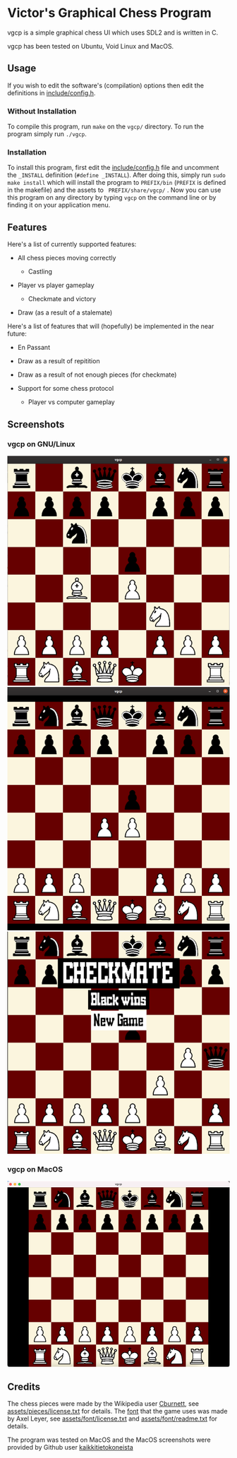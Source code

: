 # Victor's Graphical Chess Program

vgcp is a simple graphical chess UI which uses SDL2 and is written in C.

vgcp has been tested on Ubuntu, Void Linux and MacOS.

## Usage 

If you wish to edit the software's (compilation) options then edit the definitions in [include/config.h](include/config.h).

### Without Installation

To compile this program, run ``` make ``` on the ``` vgcp/ ``` directory. To run the program simply run ``` ./vgcp ```.

### Installation

To install this program, first edit the [include/config.h](include/config.h) file and uncomment the ``` _INSTALL ``` definition (``` #define _INSTALL ```). After doing this, simply run ``` sudo make install ``` which will install the program to ``` PREFIX/bin ``` (``` PREFIX ``` is defined in the makefile) and the assets to ``` PREFIX/share/vgcp/``` . Now you can use this program on any directory by typing ``` vgcp ``` on the command line or by finding it on your application menu.

## Features 

Here's a list of currently supported features:

- All chess pieces moving correctly

    - Castling

- Player vs player gameplay

    - Checkmate and victory

- Draw (as a result of a stalemate)


Here's a list of features that will (hopefully) be implemented in the near future:

- En Passant

- Draw as a result of repitition

- Draw as a result of  not enough pieces (for checkmate)

- Support for some chess protocol

    - Player vs computer gameplay

## Screenshots

### vgcp on GNU/Linux

![Screenshot of vgcp on Ubuntu (GNOME), italian game](images/ss-ubuntu-opening-1.png)
![Screenshot of vgcp on Ubuntu (GNOME), queen's gambit](images/ss-ubuntu-opening-2.png)
![Screenshot of vgcp on Ubuntu (GNOME), fool's mate](images/ss-ubuntu-checkmate-1.png)

### vgcp on MacOS

![Screenshot of vgcp on MacOs](images/ss-macos.png)

## Credits

The chess pieces were made by the Wikipedia user [Cburnett](https://en.wikipedia.org/wiki/User:Cburnett), see [assets/pieces/license.txt](assets/pieces/license.txt) for details. The [font](https://fontstruct.com/fontstructions/show/55273) that the game uses was made by Axel Leyer, see [assets/font/license.txt](assets/font/license.txt) and [assets/font/readme.txt](assets/font/readme.txt) for details.

The program was tested on MacOS and the MacOS screenshots were provided by Github user [kaikkitietokoneista](https://github.com/kaikkitietokoneista)
